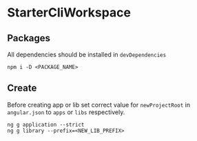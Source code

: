 # StarterCliWorkspace

## Packages

All dependencies should be installed in `devDependencies`

```
npm i -D <PACKAGE_NAME>
```

## Create

Before creating app or lib set correct value for `newProjectRoot` in `angular.json` to `apps` or `libs` respectively.

```
ng g application --strict
ng g library --prefix=<NEW_LIB_PREFIX>
```

